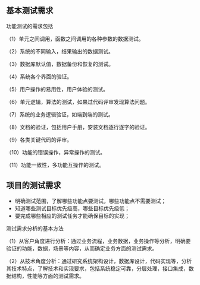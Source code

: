 
## 基本测试需求

功能测试的需求包括

（1）单元之间调用，函数之间调用的各种参数的数据测试。

（2）系统的不同输入，结果输出的数据测试。

（3）数据库默认值，数据备份和恢复的测试。

（4）系统各个界面的验证。

（5）用户操作的易用性，用户体验的测试。

（6）单元逻辑，算法的测试，如果过代码评审发现算法问题。

（7）系统的业务逻辑验证，如端到端的测试。

（8）文档的验证，包括用户手册，安装文档逐行逐字的验证。

（9）各类关键代码的评审。

（10）功能的错误操作，异常操作的测试。

（11）功能一致性，多功能互操作的测试。

## 项目的测试需求

* 明确测试范围，了解哪些功能点要测试，哪些功能点不需要测试；
* 知道哪些测试目标优先级高，哪些目标优先级低；
* 要完成哪些相应的测试任务才能确保目标的实现；


测试需求分析的基本方法

（1）从客户角度进行分析：通过业务流程，业务数据，业务操作等分析，明确要验证的功能，数据，场景等内容，从而确定业务方面的测试需求。

（2）从技术角度分析：通过研究系统架构设计，数据库设计，代码实现等，分析其技术特点，了解技术和实现要求，包括系统稳定可靠，分层处理，接口集成，数据结构，性能等方面的测试需求。




